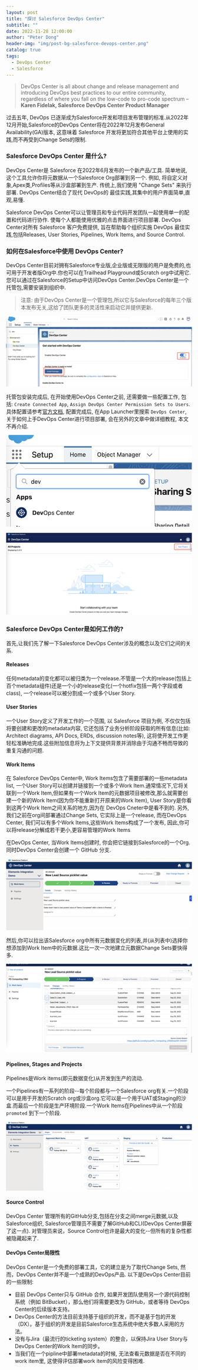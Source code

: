 ```yaml
---
layout: post
title: "探讨 Salesforce DevOps Center"
subtitle: ""
date: 2022-11-28 12:00:00
author: "Peter Dong"
header-img: "img/post-bg-salesforce-devops-center.png"
catalog: true
tags:
  - DevOps Center
  - Salesforce
---
```


> DevOps Center is all about change and release management and introducing DevOps best practices to our entire community, regardless of where you fall on the low-code to pro-code spectrum – **Karen Fidelak, Salesforce DevOps Center Product Manager**



过去五年, DevOps 已逐渐成为Salesforce开发和项目发布管理的标准.从2022年12月开始,Salesforce的DevOps Center将在2022年12月发布General Availability(GA)版本, 这意味着 Salesforce 开发将更加符合其他平台上使用的实践,而不再受到Change Sets的限制.

### Salesforce DevOps Center 是什么?

DevOps Center是 Salesforce 在2022年6月发布的一个新产品/工具. 简单地说, 这个工具允许你将元数据从一个Salesforce Org部署到另一个. 例如, 将自定义对象,Apex类,Profiles等从沙盒部署到生产. 传统上,我们使用 "Change Sets" 来执行部署. DevOps Center结合了现代 DevOps的 最佳实践,其集中的用户界面简单,直观,易懂.

Salesforce DevOps Center可以让管理员和专业代码开发团队一起使用单一的配置和代码进行协作. 使每个人都能使用优雅的点击界面进行项目部署. DevOps Center对所有 Salesforce 客户免费提供, 旨在帮助每个组织实施 DevOps 最佳实践,包括Releases, User Stories, Pipelines, Work Items, and Source Control.

### 如何在Salesforce中使用 DevOps Center?

DevOps Center目前对拥有Salesforce专业版,企业版或无限版的用户是免费的,也可用于开发者版Org中.你也可以在Trailhead Playground或Scratch org中试用它. 您可以通过在Salesforce的Setup中访问DevOps Center.DevOps Center是一个托管包,需要安装到组织中.

>注意: 由于DevOps Center是一个管理包,所以它与Salesforce的每年三个版本发布无关,这给了团队更多的灵活性来启动它并提供更新.

![img](/img/in-post/post-bg-devops-center.png)

托管包安装完成后, 在开始使用DevOps Center之前, 还需要做一些配置工作, 包括: `Create Connected App`, `Assign DevOps Center Permission Sets to Users`. 具体配置请参考[官方文档](https://help.salesforce.com/s/articleView?id=sf.devops_center_setup.htm&type=5), 配置完成后, 在App Launcher里搜索 `DevOps Center`, 关于如何上手DevOps Center进行项目部署, 会在另外的文章中做详细教程, 本文不再介绍.

![img](/img/in-post/post-bg-devops-center-app.png)

![img](/img/in-post/post-bg-devops-center-new.png)

### Salesforce DevOps Center是如何工作的?

首先,让我们先了解一下Salesforce DevOps Center涉及的概念以及它们之间的关系.

#### Releases

任何metadata的变化都可以被归类为一个release.不管是一个大的release(包括上百个metadata组件)还是一个小的release变化(一个hotfix包括一两个字段或者class), 一个release可以被分割成一个或多个User Story.
 
#### User Stories

一个User Story定义了开发工作的一个范围, 以 Salesforce 项目为例, 不仅仅包括将要创建和更改的metadata内容, 它还包括了业务分析阶段获取的所有信息(比如: Architect diagrams, API Docs, ERDs, discussion notes等), 这将使开发工作更轻松准确地完成.这些附加信息将为上下文提供背景并消除由于沟通不畅而导致的重复沟通的问题. 

#### Work Items

在 Salesforce DevOps Center中, Work Items包含了需要部署的一些metadata list, 一个User Story可以创建并链接到一个或多个Work Item.通常情况下,它将关联到一个Work Item,但如果有一个Work Item的元数据项目被修改,那么就需要创建一个新的Work Item(因为你不能重新打开原来的Work Item), User Story是你看到这两个Work Item之间关系的地方,因为在 DevOps Cneter中是看不到的. 另外, 我们之前在org间部署通过Change Sets, 它实际上是一个release, 而在DevOps Center, 我们可以有多个Work Items,这些Work Items构成了一个发布, 因此,你可以将release分解成若干更小,更容易管理的Work Items

在DevOps Center, 当Work Items创建时, 你会把它链接到Salesforce的一个Org. 同时DevOps Center会创建一个 GitHub 分支.

![img](/img/in-post/post-bg-devops-center-work-items.png)

然后,你可以拉出该Salesforce org中所有元数据变化的列表,并(从列表中)选择你想添加到Work Item中的元数据.这比一次一次地建立元数据Change Sets要快得多. 

![img](/img/in-post/post-bg-devops-center-app-wi-progress.png)

#### Pipelines, Stages and Projects

Pipelines是Work items(即元数据变化)从开发到生产的流动.

一个Pipelines有一系列的阶段--每个阶段都与一个Salesforce org有关.一个阶段可以是用于开发的Scratch org或沙盒org.它可以是一个用于UAT或Staging的沙盒.而最后一个阶段是生产环境阶段.一个Work Items在Pipelines中从一个阶段 `promoted` 到下一个阶段.

![img](/img/in-post/post-bg-devops-center-app-pipelines-progress.png)

#### Source Control

DevOps Center 管理所有的GitHub分支,包括在分支之间merge元数据,以及Salesforce组织, Salesforce管理员不需要了解GitHub和CLI(DevOps Center屏蔽了这一点). 对管理员来说，Source Control也许是最大的变化--但所有的复杂性都被隐藏起来了.

#### DevOps Center局限性

DevOps Center是一个免费的部署工具，它的建立是为了取代Change Sets, 然而，DevOps Center并不是一个成熟的DevOps产品. 以下是DevOps Center目前的一些限制:

  - 目前 DevOps Center只与 GitHub 合作, 如果开发团队使用另一个源代码控制系统（例如 BitBucket），那么他们将需要更改为 GitHub，或者等待 DevOps Center的后续版本支持。
  - DevOps Center的方法目前支持基于组织的开发，而不是基于包的开发（DX）。基于组织的开发是目前Salesforce生态系统中绝大多数人采用的方法。
  - 没有与Jira（最流行的ticketing system）的整合，以保持Jira User Story与DevOps Center的Work Item的同步。
  - 当我们在一个pipline中部署metadata的时候, 无法查看元数据是否在不同的work item里, 这使得评估部署work item的风险变得困难.

